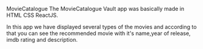 MovieCatalogue
The MovieCatalogue Vault app was basically made in HTML CSS ReactJS.

In this app we have displayed several types of the movies and according to that you can see the recommended movie with it's name,year of release, imdb rating and description.
